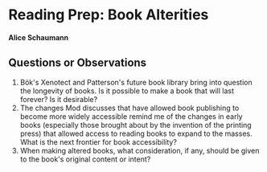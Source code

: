 # Reading Prep: Book Alterities

#### Alice Schaumann

## Questions or Observations

1. Bök's Xenotect and Patterson's future book library bring into question the longevity of books. Is it possible to make a book that will last forever? Is it desirable?
2. The changes Mod discusses that have allowed book publishing to become more widely accessible remind me of the changes in early books (especially those brought about by the invention of the printing press) that allowed access to reading books to expand to the masses. What is the next frontier for book accessibility?
3. When making altered books, what consideration, if any, should be given to the book's original content or intent?

